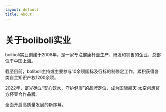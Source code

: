 ```yaml
---
layout: default
title: About
---
```



<!DOCTYPE html>  
<html lang="zh-CN">  
<head>  
    <meta charset="UTF-8">  
    <meta name="viewport" content="width=device-width, initial-scale=1.0">  
    <link rel="stylesheet" href="styles.css">  
    <title>About</title>  
</head>  
<body>  
    <div class="background-image">  
        <div class="fixed-content">  
            <h1>关于boliboli实业</h1>  
            <p>boliboli实业创建于2008年，是一家专注健康杯壶生产、研发和销售的企业，总部位于中国上海。</p>  
            <p>截至目前，boliboli主持或主要参与10余项国标及行标的制修定工作，累积获得各类自主知识产权1200余项。</p> 
            <p>2022年，富光确立“安心饮水，守护健康”的品牌定位，成为国际航天·太空创想官方杯壶合作品牌,</p> 
            <p>全面开启高质量发展的新序幕。</p>
        </div>  

</body>  
</html>